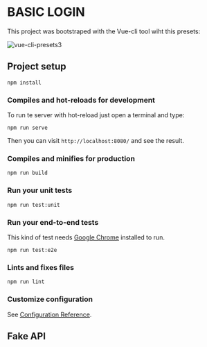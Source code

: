 # BASIC LOGIN

This project was bootstraped with the Vue-cli tool wiht this presets:

![vue-cli-presets3](https://user-images.githubusercontent.com/27022503/88460836-85e94280-ce9f-11ea-8eaa-3a2b1e42c3a2.png)

## Project setup

```
npm install
```

### Compiles and hot-reloads for development

To run te server with hot-reload just open a terminal and type:

```
npm run serve
```

Then you can visit `http://localhost:8080/` and see the result.

### Compiles and minifies for production

```
npm run build
```

### Run your unit tests

```
npm run test:unit
```

### Run your end-to-end tests

This kind of test needs [Google Chrome](https://www.google.com.mx/chrome/?brand=CHBD&gclid=EAIaIQobChMIrvuj4tXo6gIVhbp3Ch02PAFIEAAYASAAEgJjHPD_BwE&gclsrc=aw.ds) installed to run.

```
npm run test:e2e
```

### Lints and fixes files

```
npm run lint
```

### Customize configuration

See [Configuration Reference](https://cli.vuejs.org/config/).

## Fake API
